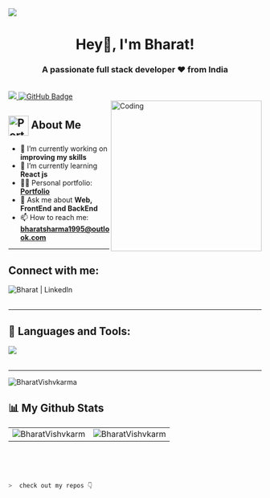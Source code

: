 
<img src="https://camo.githubusercontent.com/48ec00ed4c84e771db4a1db90b56352923a8d644452a32b434d68e97006c9337/68747470733a2f2f63686b736b696c6c732e636f6d2f77702d636f6e74656e742f75706c6f6164732f323032302f30342f504e432d416e696d617465642d42616e6e6572732e676966">

<h1 align="center">Hey👋, I'm Bharat!</h1>
<h3 align="center">A passionate full stack developer ❤ from India</h3>

<br>

<a href="https://github.com/bharatvishvkarma/github-profile-views-counter">
    <img src="https://komarev.com/ghpvc/?username=bharatvishvkarma">
</a>
<a href="https://github.com/bharatvishvkarma?tab=followers"><img src="https://img.shields.io/github/followers/bharatvishvkarma?label=Followers&style=social" alt="GitHub Badge"></a>

<br>

<img align="right" alt="Coding" width="300" src="https://miro.medium.com/max/1360/0*7Q3yvSIv_t0ioJ-Z.gif">

## <img src="https://i.postimg.cc/Wbq9jQMN/profile-logo.png" alt="Portfolio" width="40" height="40" align="center"/> About Me

- 🔭 I’m currently working on **improving my skills**
- 🌱 I’m currently learning **React js**
- 👨‍💻 Personal portfolio: **<a href="https://bharat-visvkarma-personal-portfolio.netlify.app/" target="_blank">Portfolio</a>**
- 💬 Ask me about **Web, FrontEnd and BackEnd**
- 📫 How to reach me: **bharatsharma1995@outlook.com**
<!-- - ⚡ Fun fact **I am half finished** -->

---

## Connect with me:

<!-- <a href="https://twitter.com/karanchandekar1" target="_blank"><img align="left" alt="Karan | Twitter" src="https://skillicons.dev/icons?i=twitter" /></a> -->
<a href="https://www.linkedin.com/in/bharatvishvkarma" target="_blank"><img align="left" alt="Bharat | LinkedIn" src="https://skillicons.dev/icons?i=linkedin" /></a>

<!-- <a href="https://www.instagram.com/karan.21.10/" target="_blank"><img align="left" alt="Karan | Instagram" src="https://skillicons.dev/icons?i=instagram" /></a> -->

<br />
<br />

---

## 🚀 Languages and Tools:

<img align="left" src="https://skillicons.dev/icons?i=html,css,js,java,react,bootstrap,nodejs,express,git,github,vscode" />

<br />
<br />

---

<p><img src="https://github-readme-streak-stats.herokuapp.com/?user=bharatvishvkarma&theme=radical&hide_border=true" alt="BharatVishvkarma" /></p>

## 📊 My Github Stats

<table>
  <tr>
    <td><img src="https://github-readme-stats.vercel.app/api?username=bharatvishvkarma&show_icons=true&locale=en&theme=radical&hide_border=true" alt="BharatVishvkarm" /></td>
    <td><img src="https://github-readme-stats.vercel.app/api/top-langs?username=bharatvishvkarma&show_icons=true&locale=en&layout=compact&theme=radical&hide_border=true" alt="BharatVishvkarm" /></td
  </tr>
</table>

<br>

<!-- <b>Note:</b> Top languages is only a metric of the languages my public code consists of and doesn't reflect experience or skill level. -->

<br/>
<br/>
  
```zsh
>  check out my repos 👇
```
